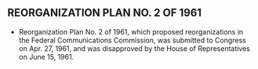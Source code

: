 ## **REORGANIZATION PLAN NO. 2 OF 1961**
* Reorganization Plan No. 2 of 1961, which proposed reorganizations in the Federal Communications Commission, was submitted to Congress on Apr. 27, 1961, and was disapproved by the House of Representatives on June 15, 1961.